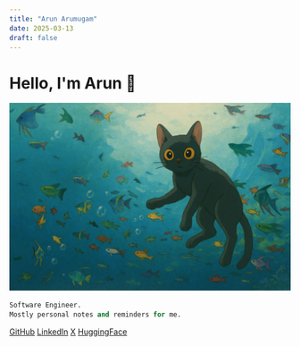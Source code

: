 ```yaml
---
title: "Arun Arumugam"
date: 2025-03-13
draft: false
---
```


# Hello, I'm Arun 👋

![Arun Banner](images/arun_banner.jpg)
```python
Software Engineer.
Mostly personal notes and reminders for me.
```

[GitHub](https://github.com/arun477) [LinkedIn](https://linkedin.com/in/arun477) [X](https://x.com/feynman477) [HuggingFace](https://huggingface.co/carlfeynman)